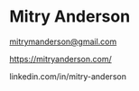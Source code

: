 # Mitry Anderson
mitrymanderson@gmail.com

https://mitryanderson.com/

linkedin.com/in/mitry-anderson




